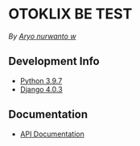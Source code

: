 # OTOKLIX BE TEST
*By [Aryo nurwanto w](https://github.com/aryonuwi)*
## 
## Development Info
- [Python 3.9.7](https://www.python.org/downloads/release/python-397/)
- [Django 4.0.3](https://docs.djangoproject.com/en/4.0/releases/4.0.3/)

## Documentation
- [API Documentation](https://documenter.getpostman.com/view/13234224/UVsPQ5Nk)



